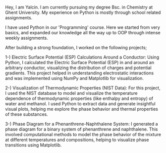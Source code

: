 Hey, I am Yalcin. I am currently pursuing my degree Bsc. in Chemistry at Ghent University. My experience on Python is mostly through school related assignments.

I have used Python in our 'Programming' course. Here we started from very basics, and expanded our knowledge all the way up to OOP through intense weekly assignments.

After building a strong foundation, I worked on the following projects;

1-) Electric Surface Potential (ESP) Calculations Around a Conductor:
Using Python, I calculated the Electric Surface Potential (ESP) in and around an arbitrary conductor, visualizing the distribution of charges and potential gradients. This project helped in understanding electrostatic interactions and was implemented using NumPy and Matplotlib for visualization.


2-) Visualization of Thermodynamic Properties (NIST Data):
For this project, I used the NIST database to model and visualize the temperature dependence of thermodynamic properties (like enthalpy and entropy) of water and methanol. I used Python to extract data and generate insightful visual plots, helping me explore the phase behavior and thermal properties of these substances.


3-) Phase Diagram for a Phenanthrene-Naphthalene System:
I generated a phase diagram for a binary system of phenanthrene and naphthalene. This involved computational methods to model the phase behavior of the mixture at different temperatures and compositions, helping to visualize phase transitions using Matplotlib.
